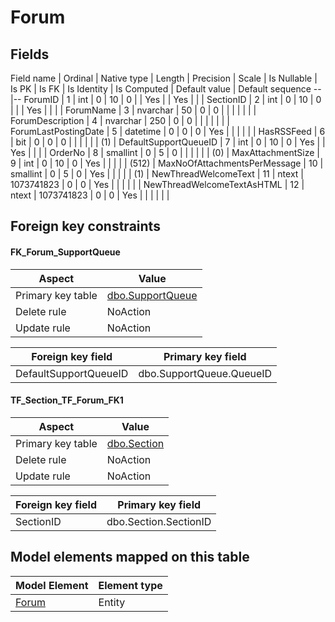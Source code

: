 ﻿Forum
============

## Fields

Field name | Ordinal | Native type | Length | Precision | Scale | Is Nullable | Is PK | Is FK | Is Identity | Is Computed  | Default value | Default sequence
--|--
ForumID | 1 | int | 0 | 10 | 0 |  | Yes |  | Yes |  |  | 
SectionID | 2 | int | 0 | 10 | 0 |  |  | Yes |  |  |  | 
ForumName | 3 | nvarchar | 50 | 0 | 0 |  |  |  |  |  |  | 
ForumDescription | 4 | nvarchar | 250 | 0 | 0 |  |  |  |  |  |  | 
ForumLastPostingDate | 5 | datetime | 0 | 0 | 0 | Yes |  |  |  |  |  | 
HasRSSFeed | 6 | bit | 0 | 0 | 0 |  |  |  |  |  | (1) | 
DefaultSupportQueueID | 7 | int | 0 | 10 | 0 | Yes |  | Yes |  |  |  | 
OrderNo | 8 | smallint | 0 | 5 | 0 |  |  |  |  |  | (0) | 
MaxAttachmentSize | 9 | int | 0 | 10 | 0 | Yes |  |  |  |  | (512) | 
MaxNoOfAttachmentsPerMessage | 10 | smallint | 0 | 5 | 0 | Yes |  |  |  |  | (1) | 
NewThreadWelcomeText | 11 | ntext | 1073741823 | 0 | 0 | Yes |  |  |  |  |  | 
NewThreadWelcomeTextAsHTML | 12 | ntext | 1073741823 | 0 | 0 | Yes |  |  |  |  |  | 

## Foreign key constraints

#### FK_Forum_SupportQueue

Aspect | Value
--|--
Primary key table | [dbo.SupportQueue](../dbo/SupportQueue.htm)
Delete rule | NoAction
Update rule | NoAction 

Foreign key field | Primary key field
--|--
DefaultSupportQueueID | dbo.SupportQueue.QueueID

#### TF_Section_TF_Forum_FK1

Aspect | Value
--|--
Primary key table | [dbo.Section](../dbo/Section.htm)
Delete rule | NoAction
Update rule | NoAction 

Foreign key field | Primary key field
--|--
SectionID | dbo.Section.SectionID

## Model elements mapped on this table

Model Element | Element type
--|--
[Forum](../../../EntityModel/_DefaultGroup/Entities/Forum.htm) | Entity
